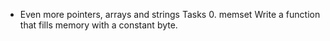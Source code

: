  - Even more pointers, arrays and strings Tasks 0. memset Write a function that fills memory with a constant byte.
